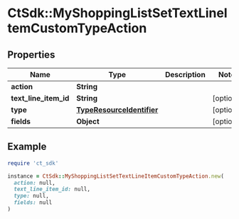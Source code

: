# CtSdk::MyShoppingListSetTextLineItemCustomTypeAction

## Properties

| Name | Type | Description | Notes |
| ---- | ---- | ----------- | ----- |
| **action** | **String** |  |  |
| **text_line_item_id** | **String** |  | [optional] |
| **type** | [**TypeResourceIdentifier**](TypeResourceIdentifier.md) |  | [optional] |
| **fields** | **Object** |  | [optional] |

## Example

```ruby
require 'ct_sdk'

instance = CtSdk::MyShoppingListSetTextLineItemCustomTypeAction.new(
  action: null,
  text_line_item_id: null,
  type: null,
  fields: null
)
```

